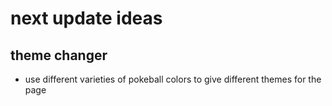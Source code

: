 # next update ideas

## theme changer
- use different varieties of pokeball colors to give different themes for the page